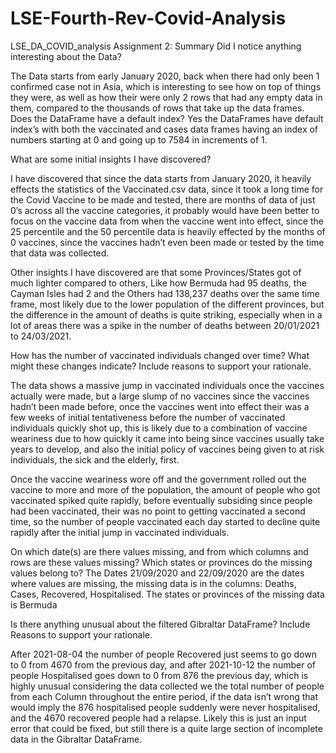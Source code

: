 # LSE-Fourth-Rev-Covid-Analysis
LSE_DA_COVID_analysis
Assignment 2: Summary
Did I notice anything interesting about the Data?

The Data starts from early January 2020, back when there had only been 1 confirmed case not in Asia, which is interesting to see how on top of things they were, as well as how their were only 2 rows that had any empty data in them, compared to the thousands of rows that take up the data frames.
Does the DataFrame have a default index?
Yes the DataFrames have default index’s with both the vaccinated and cases data frames having an index of numbers starting at 0 and going up to 7584 in increments of 1.

What are some initial insights I have discovered?

I have discovered that since the data starts from January 2020, it heavily effects the statistics of the Vaccinated.csv data, since it took a long time for the Covid Vaccine to be made and tested, there are months of data of just 0’s across all the vaccine categories, it probably would have been better to focus on the vaccine data from when the vaccine went into effect, since the 25 percentile and the 50 percentile data is heavily effected by the months of 0 vaccines, since the vaccines hadn’t even been made or tested by the time that data was collected.

Other insights I have discovered are that some Provinces/States got of much lighter compared to others, Like how Bermuda had 95 deaths, the Cayman Isles had 2 and the Others had 138,237 deaths over the same time frame, most likely due to the lower population of the different provinces, but the difference in the amount of deaths is quite striking, especially when in a lot of areas there was a spike in the number of deaths between 20/01/2021 to 24/03/2021.  

How has the number of vaccinated individuals changed over time? What might these changes indicate? Include reasons to support your rationale.

The data shows a massive jump in vaccinated individuals once the vaccines actually were made, but a large slump of no vaccines since the vaccines hadn’t been made before, once the vaccines went into effect their was a few weeks of initial tentativeness before the number of vaccinated individuals quickly shot up, this is likely due to a combination of vaccine weariness due to how quickly it came into being since vaccines usually take years to develop, and also the initial policy of vaccines being given to at risk individuals, the sick and the elderly, first.

Once the vaccine weariness wore off and the government rolled out the vaccine to more and more of the population, the amount of people who got vaccinated spiked quite rapidly, before eventually subsiding since people had been vaccinated, their was no point to getting vaccinated a second time, so the number of people vaccinated each day started to decline quite rapidly after the initial jump in vaccinated individuals.

On which date(s) are there values missing, and from which columns and rows are these values missing? Which states or provinces do the missing values belong to?
The Dates 21/09/2020 and 22/09/2020 are the dates where values are missing, the missing data is in the columns: Deaths, Cases, Recovered, Hospitalised.
The states or provinces of the missing data is Bermuda

Is there anything unusual about the filtered Gibraltar DataFrame? Include Reasons to support your rationale.

After 2021-08-04 the number of people Recovered just seems to go down to 0 from 4670 from the previous day, and after 2021-10-12 the number of people Hospitalised goes down to 0 from 876 the previous day, which is highly unusual considering the data collected we the total number of people from each Column throughout the entire period, if the data isn’t wrong that would imply the 876 hospitalised people suddenly were never hospitalised, and the 4670 recovered people had a relapse.
Likely this is just an input error that could be fixed, but still there is a quite large section of incomplete data in the Gibraltar DataFrame.
